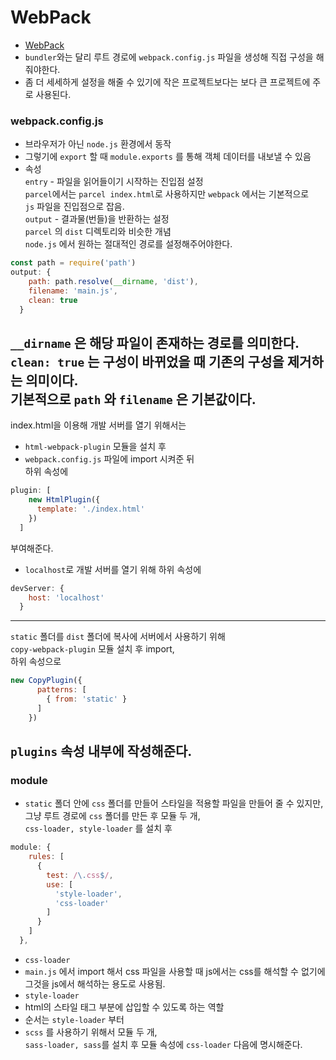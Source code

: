 # WebPack  
- [WebPack](https://webpack.js.org/)
- `bundler`와는 달리 루트 경로에 `webpack.config.js` 파일을 생성해 직접 구성을 해줘야한다.
- 좀 더 세세하게 설정을 해줄 수 있기에 작은 프로젝트보다는 보다 큰 프로젝트에 주로 사용된다.
### webpack.config.js
- 브라우저가 아닌 `node.js` 환경에서 동작
- 그렇기에 `export` 할 때 `module.exports` 를 통해 객체 데이터를 내보낼 수 있음
- 속성  
`entry` - 파일을 읽어들이기 시작하는 진입점 설정  
`parcel`에서는 `parcel index.html`로 사용하지만 `webpack` 에서는 기본적으로  
`js` 파일을 진입점으로 잡음.  
`output` - 결과물(번들)을 반환하는 설정  
`parcel` 의 `dist` 디렉토리와 비슷한 개념  
`node.js` 에서 원하는 절대적인 경로를 설정해주어야한다.  
```js
const path = require('path')
output: {
    path: path.resolve(__dirname, 'dist'),
    filename: 'main.js',
    clean: true
  }
```  
`__dirname` 은 해당 파일이 존재하는 경로를 의미한다.  
`clean: true` 는 구성이 바뀌었을 때 기존의 구성을 제거하는 의미이다.  
기본적으로 `path` 와 `filename` 은 기본값이다.
---
index.html을 이용해 개발 서버를 열기 위해서는  
- `html-webpack-plugin` 모듈을 설치 후  
- `webpack.config.js` 파일에 import 시켜준 뒤  
하위 속성에  
```js
plugin: [
    new HtmlPlugin({
      template: './index.html'
    })
  ]
```
부여해준다.
- `localhost`로 개발 서버를 열기 위해 하위 속성에  
```js
devServer: {
    host: 'localhost'
  }
```
---
`static` 폴더를 `dist` 폴더에 복사에 서버에서 사용하기 위해  
`copy-webpack-plugin` 모듈 설치 후 import,  
하위 속성으로  
```js
new CopyPlugin({
      patterns: [
        { from: 'static' }
      ]
    })
```
`plugins` 속성 내부에 작성해준다.
---
### module
- `static` 폴더 안에 `css` 폴더를 만들어 스타일을 적용할 파일을 만들어 줄 수 있지만,  
그냥 루트 경로에 `css` 폴더를 만든 후 모듈 두 개,  
`css-loader, style-loader` 를 설치 후  
```js
module: {
    rules: [
      {
        test: /\.css$/,
        use: [
          'style-loader',
          'css-loader'
        ]
      }
    ]
  },
```
- `css-loader`  
- `main.js` 에서 import 해서 css 파일을 사용할 때 js에서는 css를 해석할 수 없기에  
그것을 js에서 해석하는 용도로 사용됨.
- `style-loader`
- html의 스타일 태그 부분에 삽입할 수 있도록 하는 역할
- 순서는 `style-loader` 부터
- `scss` 를 사용하기 위해서 모듈 두 개,  
`sass-loader, sass`를 설치 후 모듈 속성에 `css-loader` 다음에 명시해준다.